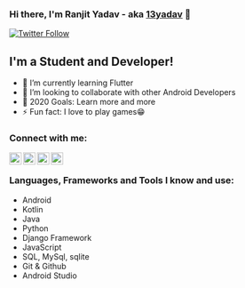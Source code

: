 ### Hi there, I'm Ranjit Yadav - aka [13yadav][linkedin] 👋

[![Twitter Follow](https://img.shields.io/twitter/follow/imranjityadav?color=1DA1F2&logo=twitter&style=for-the-badge)](https://twitter.com/intent/follow?original_referer=https%3A%2F%2Fgithub.com%2F13yadav&screen_name=imranjityadav)
<br />

## I'm a Student and Developer!

- 🌱 I’m currently learning Flutter
- 👯 I’m looking to collaborate with other Android Developers
- 🥅 2020 Goals: Learn more and more
- ⚡ Fun fact: I love to play games😁

### Connect with me:

[<img align="left" alt="imranjityadav | Twitter" width="22px" src="https://cdn.jsdelivr.net/npm/simple-icons@v3/icons/twitter.svg" />][twitter]
[<img align="left" alt="Ranjit Yadav | LinkedIn" width="22px" src="https://cdn.jsdelivr.net/npm/simple-icons@v3/icons/linkedin.svg" />][linkedin]
[<img align="left" alt="13yadav | Instagram" width="22px" src="https://cdn.jsdelivr.net/npm/simple-icons@v3/icons/instagram.svg" />][instagram]
[<img align="left" alt="13yadav | Instagram" width="22px" src="https://cdn.jsdelivr.net/npm/simple-icons@v3/icons/facebook.svg" />][facebook]

<br />

### Languages, Frameworks and Tools I know and use:

- Android
- Kotlin
- Java
- Python
- Django Framework
- JavaScript
- SQL, MySql, sqlite
- Git & Github
- Android Studio

<!-- Links  -->

[twitter]: https://twitter.com/imranjityadav
[instagram]: https://instagram.com/13yadav
[linkedin]: https://linkedin.com/in/13yadav
[facebook]: https://facebook.com/13ydv
